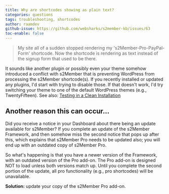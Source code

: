 ```yaml
---
title: Why are shortcodes showing as plain text?
categories: questions
tags: troubleshooting, shortcodes
author: raamdev
github-issue: https://github.com/websharks/s2member-kb/issues/63
toc-enable: false
---
```


> My site all of a sudden stopped rendering my 's2Member-Pro-PayPal-Form' shortcode. Now the shortcode is rendering as text instead of the signup form that used to be there.

It sounds like another plugin or possibly even your theme somehow introduced a conflict with s2Member that is preventing WordPress from processing the s2Member shortcode(s). If you recently installed or updated any plugins, I'd start with trying to disable those. If that doesn't work, I'd try switching your theme to one of the default WordPress themes (e.g., TwentyFifteen). See also: [Testing in a Clean Installation](https://github.com/websharks/s2member-kb/issues/81)

## Another reason this can occur...

Did you receive a notice in your Dashboard about there being an update available for s2Member? If you complete an update of the s2Member Framework, and then somehow miss the second notice that pops up after this, which explains that s2Member Pro needs to be updated also; you will end up with an outdated copy of s2Member Pro.

So what's happening is that you have a newer version of the Framework, with an outdated version of the Pro add-on. The Pro add-on is designed NOT to load unless both versions match up. Until you complete the second portion of the update, all pro functionality (e.g., pro shortcodes) will be unavailable.

**Solution:** update your copy of the s2Member Pro add-on.
